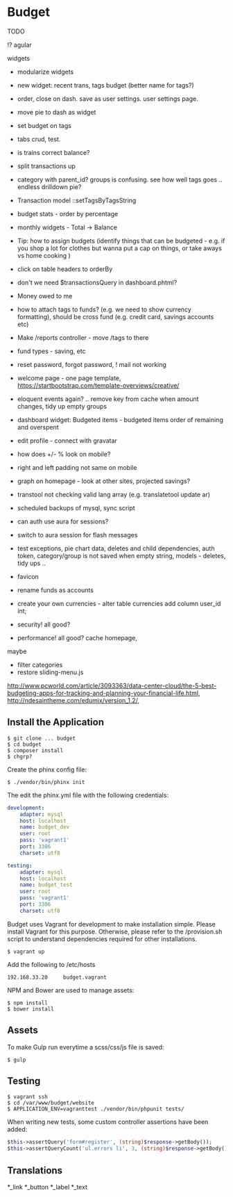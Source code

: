 # Budget

TODO

!? agular

widgets
* modularize widgets
* new widget: recent trans, tags budget (better name for tags?)
* order, close on dash. save as user settings. user settings page.

* move pie to dash as widget
* set budget on tags


* tabs crud, test.
* is trains correct balance?
* split transactions up

* category with parent_id? groups is confusing. see how well tags goes .. endless drilldown pie?
* Transaction model ::setTagsByTagsString


* budget stats - order by percentage
* monthly widgets - Total -> Balance
* Tip: how to assign budgets (identify things that can be budgeted - e.g. if you shop a lot for clothes but wanna put a cap on things, or take aways vs home cooking )
* click on table headers to orderBy

* don't we need $transactionsQuery in dashboard.phtml?
* Money owed to me
* how to attach tags to funds? (e.g. we need to show currency formatting), should be cross fund (e.g. credit card, savings accounts etc)
* Make /reports controller - move /tags to there
* fund types - saving, etc
* reset password, forgot password, ! mail not working
* welcome page - one page template, https://startbootstrap.com/template-overviews/creative/
* eloquent events again? .. remove key from cache when amount changes, tidy up empty groups
* dashboard widget: Budgeted items - budgeted items order of remaining and overspent

* edit profile - connect with gravatar

* how does +/- % look on mobile?
* right and left padding not same on mobile
* graph on homepage - look at other sites, projected savings?
* transtool not checking valid lang array (e.g. translatetool update ar)
* scheduled backups of mysql, sync script
* can auth use aura for sessions?
* switch to aura session for flash messages
* test exceptions, pie chart data, deletes and child dependencies, auth token, category/group is not saved when empty string, models - deletes, tidy ups .. 
* favicon
* rename funds as accounts
* create your own currencies - alter table currencies add column user_id int;
* security! all good?
* performance! all good? cache homepage,

maybe
* filter categories
* restore sliding-menu.js

http://www.pcworld.com/article/3093363/data-center-cloud/the-5-best-budgeting-apps-for-tracking-and-planning-your-financial-life.html, http://ndesaintheme.com/edumix/version_1.2/,


## Install the Application

```
$ git clone ... budget
$ cd budget
$ composer install
$ chgrp?
```

Create the phinx config file:

```
$ ./vendor/bin/phinx init
```

The edit the phinx.yml file with the following credentials:

```yml
development:
    adapter: mysql
    host: localhost
    name: budget_dev
    user: root
    pass: 'vagrant1'
    port: 3306
    charset: utf8

testing:
    adapter: mysql
    host: localhost
    name: budget_test
    user: root
    pass: 'vagrant1'
    port: 3306
    charset: utf8
```

Budget uses Vagrant for development to make installation simple. Please install Vagrant for this purpose. Otherwise, please refer to the /provision.sh script to understand dependencies required for other installations.

```
$ vagrant up
```

Add the following to /etc/hosts

```
192.168.33.20     budget.vagrant
```

NPM and Bower are used to manage assets:

```
$ npm install
$ bower install
```

## Assets

To make Gulp run everytime a scss/css/js file is saved:

```
$ gulp
```

## Testing

```
$ vagrant ssh
$ cd /var/www/budget/website
$ APPLICATION_ENV=vagranttest ./vendor/bin/phpunit tests/
```

When writing new tests, some custom controller assertions have been added:

```php
$this->assertQuery('form#register', (string)$response->getBody());
$this->assertQueryCount('ul.errors li', 3, (string)$response->getBody());
```

## Translations

*_link
*_button
*_label
*_text
